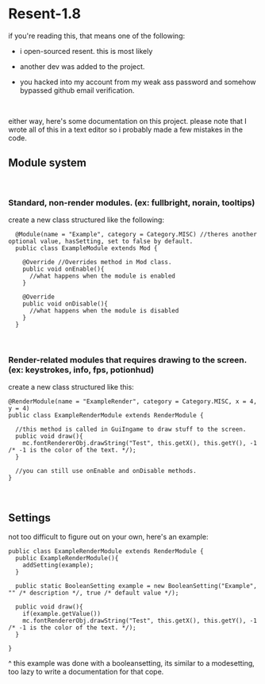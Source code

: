# Resent-1.8


if you're reading this, that means one of the following:


* i open-sourced resent. this is most likely

* another dev was added to the project.

* you hacked into my account from my weak ass password and somehow bypassed github email verification.

&nbsp;
&nbsp;
&nbsp;

either way, here's some documentation on this project.
please note that I wrote all of this in a text editor so i probably made a few mistakes in the code.



## Module system
&nbsp;
&nbsp;
### Standard, non-render modules. (ex: fullbright, norain, tooltips)

create a new class structured like the following:


```
  @Module(name = "Example", category = Category.MISC) //theres another optional value, hasSetting, set to false by default.
  public class ExampleModule extends Mod {
    
    @Override //Overrides method in Mod class.
    public void onEnable(){
      //what happens when the module is enabled
    }
    
    @Override
    public void onDisable(){
      //what happens when the module is disabled
    }
  }
```    
&nbsp;
&nbsp;

### Render-related modules that requires drawing to the screen. (ex: keystrokes, info, fps, potionhud)


create a new class structured like this:

```
@RenderModule(name = "ExampleRender", category = Category.MISC, x = 4, y = 4)
public class ExampleRenderModule extends RenderModule {
  
  //this method is called in GuiIngame to draw stuff to the screen.
  public void draw(){
    mc.fontRendererObj.drawString("Test", this.getX(), this.getY(), -1 /* -1 is the color of the text. */);
  }
  
  //you can still use onEnable and onDisable methods.
}
```

&nbsp;

## Settings

not too difficult to figure out on your own, here's an example:

```
public class ExampleRenderModule extends RenderModule {
  public ExampleRenderModule(){
    addSetting(example);
  }
  
  public static BooleanSetting example = new BooleanSetting("Example", "" /* description */, true /* default value */);
  
  public void draw(){
    if(example.getValue())
    mc.fontRendererObj.drawString("Test", this.getX(), this.getY(), -1 /* -1 is the color of the text. */);
  }
  
}
```

^ this example was done with a booleansetting, its similar to a modesetting, too lazy to write a documentation for that cope.


